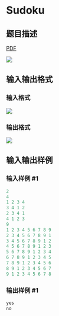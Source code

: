 # Sudoku

## 题目描述

[problemUrl]: https://uva.onlinejudge.org/index.php?option=com_onlinejudge&Itemid=8&category=871&page=show_problem&problem=5026

[PDF](https://uva.onlinejudge.org/external/131/p13115.pdf)

![](https://cdn.luogu.com.cn/upload/vjudge_pic/UVA13115/ef67aa2630815662a1ca221a5e6cfb36b64870fc.png)

## 输入输出格式

### 输入格式

![](https://cdn.luogu.com.cn/upload/vjudge_pic/UVA13115/6eb39113ced990373844b03c7160461d169785ed.png)

### 输出格式

![](https://cdn.luogu.com.cn/upload/vjudge_pic/UVA13115/1929036bf59dc6253962b04dff8908f9c4df335e.png)

## 输入输出样例

### 输入样例 #1

```cpp
2
4
1 2 3 4
3 4 1 2
2 3 4 1
4 1 2 3
9
1 2 3 4 5 6 7 8 9
2 3 4 5 6 7 8 9 1
3 4 5 6 7 8 9 1 2
4 5 6 7 8 9 1 2 3
5 6 7 8 9 1 2 3 4
6 7 8 9 1 2 3 4 5
7 8 9 1 2 3 4 5 6
8 9 1 2 3 4 5 6 7
9 1 2 3 4 5 6 7 8
```


### 输出样例 #1

```cpp
yes
no
```


